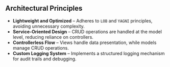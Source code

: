## Architectural Principles
- **Lightweight and Optimized** – Adheres to `LOB` and `YAGNI` principles, avoiding unnecessary complexity.
- **Service-Oriented Design** – CRUD operations are handled at the model level, reducing reliance on controllers.
- **Controllerless Flow** – Views handle data presentation, while models manage CRUD operations.
- **Custom Logging System** – Implements a structured logging mechanism for audit trails and debugging.
